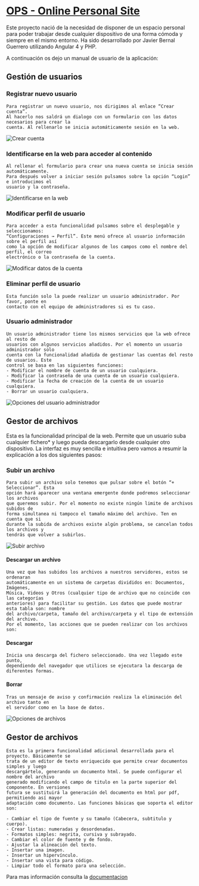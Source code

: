 # [OPS - Online Personal Site](http://ops.pe.hu)

Este proyecto nació de la necesidad de disponer de un espacio personal para poder trabajar 
desde cualquier dispositivo de una forma cómoda y siempre en el mismo entorno. Ha sido desarrollado
por Javier Bernal Guerrero utilizando Angular 4 y PHP.

A continuación os dejo un manual de usuario de la aplicación:
## Gestión de usuarios

### Registrar nuevo usuario
	Para registrar un nuevo usuario, nos dirigimos al enlace “Crear cuenta”.
	Al hacerlo nos saldrá un dialogo con un formulario con los datos necesarios para crear la
	cuenta. Al rellenarlo se inicia automáticamente sesión en la web.

![Crear cuenta](https://github.com/JavierBernalGuerrero/Online-Personal-Site/blob/master/Capturas/Home%20-%20Crear_Cuenta_Formulario.PNG)

### Identificarse en la web para acceder al contenido
	Al rellenar el formulario para crear una nueva cuenta se inicia sesión automáticamente.
	Para después volver a iniciar sesión pulsamos sobre la opción “Login” e introducimos el
	usuario y la contraseña.

![Identificarse en la web](https://github.com/JavierBernalGuerrero/Online-Personal-Site/blob/master/Capturas/Home%20-%20Login.PNG)

### Modificar perfil de usuario
	Para acceder a esta funcionalidad pulsamos sobre el desplegable y seleccionamos:
	“Configuraciones → Perfil”. Este menú ofrece al usuario información sobre el perfil así
	como la opción de modificar algunos de los campos como el nombre del perfil, el correo
	electrónico o la contraseña de la cuenta.

![Modificar datos de la cuenta](https://github.com/JavierBernalGuerrero/Online-Personal-Site/blob/master/Capturas/App%20-%20Perfil.PNG)

### Eliminar perfil de usuario
	Esta función solo la puede realizar un usuario administrador. Por favor, ponte en
	contacto con el equipo de administradores si es tu caso.

### Usuario administrador
	Un usuario administrador tiene los mismos servicios que la web ofrece al resto de
	usuarios con algunos servicios añadidos. Por el momento un usuario administrador solo
	cuenta con la funcionalidad añadida de gestionar las cuentas del resto de usuarios. Este
	control se basa en las siguientes funciones:
	- Modificar el nombre de cuenta de un usuario cualquiera.
	- Modificar la contraseña de una cuenta de un usuario cualquiera.
	- Modificar la fecha de creación de la cuenta de un usuario cualquiera.
	- Borrar un usuario cualquiera.

![Opciones del usuario administrador](https://github.com/JavierBernalGuerrero/Online-Personal-Site/blob/master/Capturas/App%20-%20Cuentas1.PNG)

## Gestor de archivos
Esta es la funcionalidad principal de la web. Permite que un usuario suba cualquier fichero*
y luego pueda descargarlo desde cualquier otro dispositivo. La interfaz es muy sencilla e
intuitiva pero vamos a resumir la explicación a los dos siguientes pasos:


### Subir un archivo
	Para subir un archivo solo tenemos que pulsar sobre el botón “+ Seleccionar”. Esta
	opción hará aparecer una ventana emergente donde podremos seleccionar los archivos
	que queremos subir. Por el momento no existe ningún limite de archivos subidos de
	forma simultanea ni tampoco el tamaño máximo del archivo. Ten en cuenta que si
	durante la subida de archivos existe algún problema, se cancelan todos los archivos y
	tendrás que volver a subirlos.

![Subir archivo](https://github.com/JavierBernalGuerrero/Online-Personal-Site/blob/master/Capturas/App%20-%20Gestor_Archivos_Upload.PNG)

#### Descargar un archivo
	Una vez que has subidos los archivos a nuestros servidores, estos se ordenaran
	automáticamente en un sistema de carpetas divididos en: Documentos, Imágenes,
	Música, Videos y Otros (cualquier tipo de archivo que no coincide con las categorías
	anteriores) para facilitar su gestión. Los datos que puede mostrar esta tabla son: nombre
	del archivo/carpeta, tamaño del archivo/carpeta y el tipo de extensión del archivo.
	Por el momento, las acciones que se pueden realizar con los archivos son:

#### Descargar
	Inicia una descarga del fichero seleccionado. Una vez llegado este punto,
	dependiendo del navegador que utilices se ejecutara la descarga de diferentes formas.

#### Borrar
	Tras un mensaje de aviso y confirmación realiza la eliminación del archivo tanto en
	el servidor como en la base de datos.

![Opciones de archivos](https://github.com/JavierBernalGuerrero/Online-Personal-Site/blob/master/Capturas/App%20-%20Gestor_Archivos_Download.PNG)


## Gestor de archivos
	Esta es la primera funcionalidad adicional desarrollada para el proyecto. Básicamente se
	trata de un editor de texto enriquecido que permite crear documentos simples y luego
	descargártelo, generando un documento html. Se puede configurar el nombre del archivo
	generado modificando el campo de titulo en la parte superior del componente. En versiones
	futura se sustituirá la generación del documento en html por pdf, permitiendo así mayor
	adaptación como documento. Las funciones básicas que soporta el editor son:
	
	- Cambiar el tipo de fuente y su tamaño (Cabecera, subtitulo y cuerpo).
	- Crear listas: numeradas y desordenadas.
	- Formatos simples: negrita, cursiva y subrayado.
	- Cambiar el color de fuente y de fondo.
	- Ajustar la alineación del texto.
	- Insertar una imagen.
	- Insertar un hipervínculo.
	- Insertar una vista para código.
	- Limpiar todo el formato para una selección.

Para mas información consulta la [documentacion](https://github.com/JavierBernalGuerrero/Online-Personal-Site/blob/master/Proyecto%20Integrado%20-%20Documentacion.pdf)
